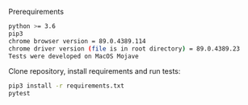 Prerequirements
```bash
python >= 3.6
pip3
chrome browser version = 89.0.4389.114 
chrome driver version (file is in root directory) = 89.0.4389.23
Tests were developed on MacOS Mojave
```

Clone repository, install requirements and run tests:
```bash
pip3 install -r requirements.txt
pytest
```

